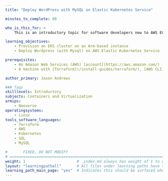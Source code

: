 ```yaml
---
title: "Deploy WordPress with MySQL on Elastic Kubernetes Service"

minutes_to_complete: 80

who_is_this_for: >
    This is an introductory topic for software developers new to AWS EC2, EKS, and Kubernetes.

learning_objectives:
    - Provision an EKS cluster on an Arm-based instance
    - Deploy Wordpress (with Mysql) on AWS Elastic Kubernetes Service

prerequisites:
    - An Amazon Web Services (AWS) [account](https://aws.amazon.com/)
    - A machine with [Terraform](/install-guides/terraform/), [AWS CLI](/install-guides/aws-cli), and [The Kubernetes CLI kubectl](/install-guides/kubectl) installed.

author_primary: Jason Andrews

### Tags
skilllevels: Introductory
subjects: Containers and Virtualization
armips:
    - Neoverse
operatingsystems:
    - Linux
tools_software_languages:
    - Terraform
    - AWS
    - Kubernetes
    - SQL
    - MySQL

#       FIXED, DO NOT MODIFY
# ================================================================================
weight: 1                       # _index.md always has weight of 1 to order correctly
layout: "learningpathall"       # All files under learning paths have this same wrapper
learning_path_main_page: "yes"  # Indicates this should be surfaced when looking for related content. Only set for _index.md of learning path content.
---
```

